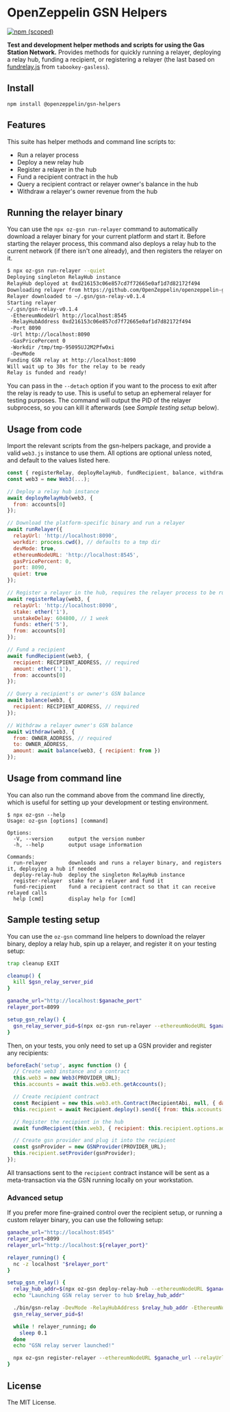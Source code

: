 # OpenZeppelin GSN Helpers

[![npm (scoped)](https://img.shields.io/npm/v/@openzeppelin/gsn-helpers)](https://www.npmjs.com/package/@openzeppelin/gsn-helpers)

**Test and development helper methods and scripts for using the Gas Station Network.** Provides methods for quickly running a relayer, deploying a relay hub, funding a recipient, or registering a relayer (the last based on [fundrelay.js](https://github.com/tabookey/tabookey-gasless/blob/master/scripts/fundrelay.js) from `tabookey-gasless`).

## Install

```
npm install @openzeppelin/gsn-helpers
```

## Features

This suite has helper methods and command line scripts to:
- Run a relayer process
- Deploy a new relay hub
- Register a relayer in the hub
- Fund a recipient contract in the hub
- Query a recipient contract or relayer owner's balance in the hub
- Withdraw a relayer's owner revenue from the hub

## Running the relayer binary

You can use the `npx oz-gsn run-relayer` command to automatically download a relayer binary for your current platform and start it. Before starting the relayer process, this command also deploys a relay hub to the current network (if there isn't one already), and then registers the relayer on it.

```bash
$ npx oz-gsn run-relayer --quiet
Deploying singleton RelayHub instance
RelayHub deployed at 0xd216153c06e857cd7f72665e0af1d7d82172f494
Downloading relayer from https://github.com/OpenZeppelin/openzeppelin-gsn-helpers/releases/download/v0.1.4/gsn-relay-linux-amd64
Relayer downloaded to ~/.gsn/gsn-relay-v0.1.4
Starting relayer
~/.gsn/gsn-relay-v0.1.4
 -EthereumNodeUrl http://localhost:8545
 -RelayHubAddress 0xd216153c06e857cd7f72665e0af1d7d82172f494
 -Port 8090
 -Url http://localhost:8090
 -GasPricePercent 0
 -Workdir /tmp/tmp-95095UJ2M2Pfw0xi
 -DevMode
Funding GSN relay at http://localhost:8090
Will wait up to 30s for the relay to be ready
Relay is funded and ready!
```

You can pass in the `--detach` option if you want to the process to exit after the relay is ready to use. This is useful to setup an ephemeral relayer for testing purposes. The command will output the PID of the relayer subprocess, so you can kill it afterwards (see _Sample testing setup_ below).

## Usage from code

Import the relevant scripts from the gsn-helpers package, and provide a valid `web3.js` instance to use them. All options are optional unless noted, and default to the values listed here.

```js
const { registerRelay, deployRelayHub, fundRecipient, balance, withdraw } = require('@openzeppelin/gsn-helpers');
const web3 = new Web3(...);

// Deploy a relay hub instance
await deployRelayHub(web3, {
  from: accounts[0]
});

// Download the platform-specific binary and run a relayer
await runRelayer({
  relayUrl: 'http://localhost:8090',
  workdir: process.cwd(), // defaults to a tmp dir
  devMode: true,
  ethereumNodeURL: 'http://localhost:8545',
  gasPricePercent: 0,
  port: 8090,
  quiet: true
});

// Register a relayer in the hub, requires the relayer process to be running
await registerRelay(web3, {
  relayUrl: 'http://localhost:8090',
  stake: ether('1'),
  unstakeDelay: 604800, // 1 week
  funds: ether('5'),
  from: accounts[0]
});

// Fund a recipient
await fundRecipient(web3, {
  recipient: RECIPIENT_ADDRESS, // required
  amount: ether('1'),
  from: accounts[0]
});

// Query a recipient's or owner's GSN balance
await balance(web3, {
  recipient: RECIPIENT_ADDRESS, // required
});

// Withdraw a relayer owner's GSN balance
await withdraw(web3, {
  from: OWNER_ADDRESS, // required
  to: OWNER_ADDRESS,
  amount: await balance(web3, { recipient: from })
});
```

## Usage from command line

You can also run the command above from the command line directly, which is useful for setting up your development or testing environment.

```
$ npx oz-gsn --help
Usage: oz-gsn [options] [command]

Options:
  -V, --version     output the version number
  -h, --help        output usage information

Commands:
  run-relayer       downloads and runs a relayer binary, and registers it, deploying a hub if needed
  deploy-relay-hub  deploy the singleton RelayHub instance
  register-relayer  stake for a relayer and fund it
  fund-recipient    fund a recipient contract so that it can receive relayed calls
  help [cmd]        display help for [cmd]
```

## Sample testing setup

You can use the `oz-gsn` command line helpers to download the relayer binary, deploy a relay hub, spin up a relayer, and register it on your testing setup:

```bash
trap cleanup EXIT

cleanup() {
  kill $gsn_relay_server_pid
}

ganache_url="http://localhost:$ganache_port"
relayer_port=8099

setup_gsn_relay() {
  gsn_relay_server_pid=$(npx oz-gsn run-relayer --ethereumNodeURL $ganache_url --port $relayer_port --detach --quiet)
}
```

Then, on your tests, you only need to set up a GSN provider and register any recipients:

```js
beforeEach('setup', async function () {
  // Create web3 instance and a contract
  this.web3 = new Web3(PROVIDER_URL);
  this.accounts = await this.web3.eth.getAccounts();

  // Create recipient contract
  const Recipient = new this.web3.eth.Contract(RecipientAbi, null, { data: RecipientBytecode });
  this.recipient = await Recipient.deploy().send({ from: this.accounts[0], gas: 1e6 });

  // Register the recipient in the hub
  await fundRecipient(this.web3, { recipient: this.recipient.options.address });

  // Create gsn provider and plug it into the recipient
  const gsnProvider = new GSNProvider(PROVIDER_URL);
  this.recipient.setProvider(gsnProvider);
});
```

All transactions sent to the `recipient` contract instance will be sent as a meta-transaction via the GSN running locally on your workstation.

### Advanced setup

If you prefer more fine-grained control over the recipient setup, or running a custom relayer binary, you can use the following setup:

```bash
ganache_url="http://localhost:8545"
relayer_port=8099
relayer_url="http://localhost:${relayer_port}"

relayer_running() {
  nc -z localhost "$relayer_port"
}

setup_gsn_relay() {
  relay_hub_addr=$(npx oz-gsn deploy-relay-hub --ethereumNodeURL $ganache_url)
  echo "Launching GSN relay server to hub $relay_hub_addr"

  ./bin/gsn-relay -DevMode -RelayHubAddress $relay_hub_addr -EthereumNodeUrl $ganache_url -Url $relayer_url &> /dev/null &
  gsn_relay_server_pid=$!

  while ! relayer_running; do
    sleep 0.1
  done
  echo "GSN relay server launched!"

  npx oz-gsn register-relayer --ethereumNodeURL $ganache_url --relayUrl $relayer_url
}
```

## License

The MIT License.
